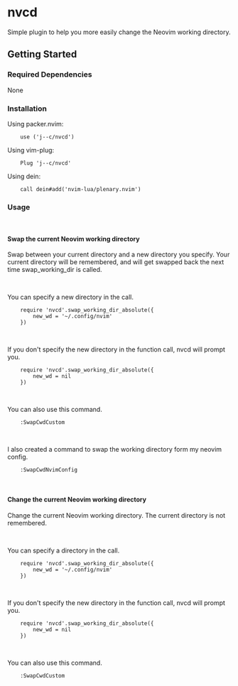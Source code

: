 # nvcd
Simple plugin to help you more easily change the Neovim working directory.

## Getting Started

### Required Dependencies 
None

### Installation 

Using packer.nvim:
```
    use ('j--c/nvcd')
```
Using vim-plug:
```
    Plug 'j--c/nvcd'
```
Using dein:
```
    call dein#add('nvim-lua/plenary.nvim')
```

### Usage 

<br>

#### Swap the current Neovim working directory

Swap between your current directory and a new directory you specify. Your current directory will be remembered, and will get swapped back the next time swap_working_dir is called. <br>

<br>

You can specify a new directory in the call.
```
    require 'nvcd'.swap_working_dir_absolute({
        new_wd = '~/.config/nvim'
    })
```

<br>

If you don't specify the new directory in the function call, nvcd will prompt you. 
```
    require 'nvcd'.swap_working_dir_absolute({
        new_wd = nil
    })
```

<br>

You can also use this command.
```
    :SwapCwdCustom
```

<br>

I also created a command to swap the working directory form my neovim config.
```
    :SwapCwdNvimConfig
```

<br>

#### Change the current Neovim working directory

Change the current Neovim working directory.  The current directory is not remembered.<br>

<br>

You can specify a directory in the call.
```
    require 'nvcd'.swap_working_dir_absolute({
        new_wd = '~/.config/nvim'
    })
```

<br>

If you don't specify the new directory in the function call, nvcd will prompt you. 
```
    require 'nvcd'.swap_working_dir_absolute({
        new_wd = nil
    })
```

<br>

You can also use this command.
```
    :SwapCwdCustom
```
